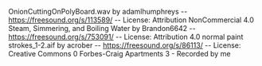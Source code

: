 OnionCuttingOnPolyBoard.wav by adamlhumphreys -- https://freesound.org/s/113589/ -- License: Attribution NonCommercial 4.0
Steam, Simmering, and Boiling Water by Brandon6642 -- https://freesound.org/s/753091/ -- License: Attribution 4.0
normal paint strokes_1-2.aif by acrober -- https://freesound.org/s/86113/ -- License: Creative Commons 0
Forbes-Craig Apartments 3 - Recorded by me


